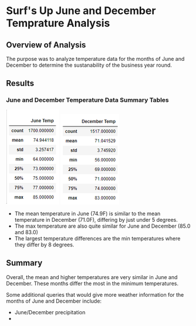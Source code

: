 # Surf's Up June and December Temprature Analysis
## Overview of Analysis
The purpose was to analyze temperature data for the months of June and December to determine the sustanability of the business year round.

## Results
### June and December Temperature Data Summary Tables
!["June_Temp"](analysis/june_temps.PNG)
!["December_Temp"](analysis/december_temps.PNG)
* The mean temperature in June (74.9F) is similar to the mean temperature in December (71.0F), differing by just under 5 degrees.
* The max temperature are also quite similar for June and December (85.0 and 83.0)
* The largest temperature differences are the min temperatures where they differ by 8 degrees.

## Summary
Overall, the mean and higher temperatures are very similar in June and December. These months differ the most in the minimum temperatures.  
  
Some additional queries that would give more weather information for the months of June and December include:  
* June/December precipitation
* 
